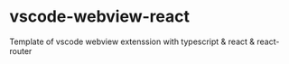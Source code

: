 # vscode-webview-react
Template of vscode webview extenssion with typescript &amp; react &amp; react-router
